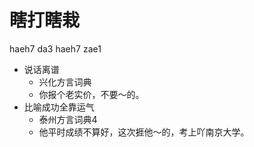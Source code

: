 # 瞎打瞎栽
haeh7 da3 haeh7 zae1
+ 说话离谱
  * 兴化方言词典
  - 你报个老实价，不要～的。
+ 比喻成功全靠运气
  * 泰州方言词典4
  - 他平时成绩不算好，这次捱他～的，考上吖南京大学。
